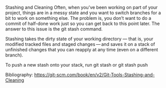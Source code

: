 Stashing and Cleaning
Often, when you’ve been working on part of your project, things are in a messy state and you want to switch branches for
a bit to work on something else. The problem is, you don’t want to do a commit of half-done work just so you can get
back to this point later. The answer to this issue is the git stash command.

Stashing takes the dirty state of your working directory — that is, your modified tracked files and staged changes — and
saves it on a stack of unfinished changes that you can reapply at any time (even on a different branch).

To push a new stash onto your stack, run git stash or git stash push

Bibliography: https://git-scm.com/book/en/v2/Git-Tools-Stashing-and-Cleaning